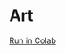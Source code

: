 # Art

<a href='https://colab.research.google.com/github/HummelsM/Art/blob/main/Neural_Style_Transfer.ipynb'>Run in Colab</a>

